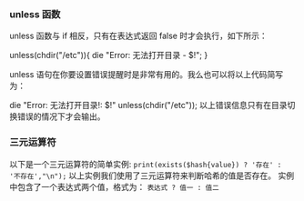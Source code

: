 ### unless 函数
unless 函数与 if 相反，只有在表达式返回 false 时才会执行，如下所示：

unless(chdir("/etc")){
   die "Error: 无法打开目录 - $!";
}

unless 语句在你要设置错误提醒时是非常有用的。我么也可以将以上代码简写为：

die "Error: 无法打开目录!: $!" unless(chdir("/etc"));
以上错误信息只有在目录切换错误的情况下才会输出。




### 三元运算符
以下是一个三元运算符的简单实例:
`print(exists($hash{value}) ? '存在' : '不存在',"\n");`
以上实例我们使用了三元运算符来判断哈希的值是否存在。
实例中包含了一个表达式两个值，格式为：
`表达式 ? 值一 : 值二`

